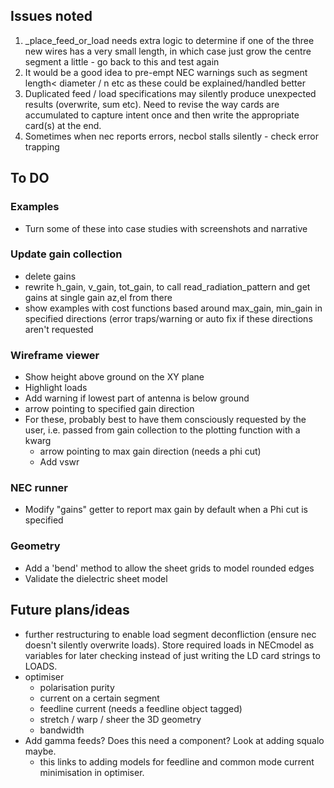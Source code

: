 ## Issues noted
1. _place_feed_or_load needs extra logic to determine if one of the three new wires has a very small length, in which case just grow the centre segment a little - go back to this and test again
2. It would be a good idea to pre-empt NEC warnings such as segment length< diameter / n etc as these could be explained/handled better
3. Duplicated feed / load specifications may silently produce unexpected results (overwrite, sum etc). Need to revise the way cards are accumulated to capture intent once and then write the appropriate card(s) at the end.
4. Sometimes when nec reports errors, necbol stalls silently - check error trapping

## To DO
### Examples
- Turn some of these into case studies with screenshots and narrative

### Update gain collection
- delete gains
- rewrite  h_gain, v_gain, tot_gain, to call read_radiation_pattern and get gains at single gain az,el from there
- show examples with cost functions based around max_gain, min_gain in specified directions (error traps/warning or auto fix if these
  directions aren't requested
   
### Wireframe viewer
- Show height above ground on the XY plane
- Highlight loads
- Add warning if lowest part of antenna is below ground
- arrow pointing to specified gain direction
- For these, probably best to have them consciously requested by the user, i.e. passed from gain collection to the plotting function with a kwarg
    - arrow pointing to max gain direction (needs a phi cut)
    - Add vswr

### NEC runner
- Modify "gains" getter to report max gain by default when a Phi cut is specified

### Geometry
- Add a 'bend' method to allow the sheet grids to model rounded edges
- Validate the dielectric sheet model

## Future plans/ideas
- further restructuring to enable load segment deconfliction (ensure nec doesn't silently overwrite loads). Store required loads in NECmodel as variables for later checking instead of just writing the LD card strings to LOADS.
- optimiser
    - polarisation purity
    - current on a certain segment
    - feedline current (needs a feedline object tagged)
    - stretch / warp / sheer the 3D geometry
    - bandwidth
- Add gamma feeds? Does this need a component? Look at adding squalo maybe.
    - this links to adding models for feedline and common mode current minimisation in optimiser.
